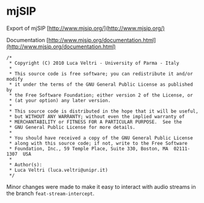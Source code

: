 # mjSIP

Export of mjSIP [http://www.mjsip.org/](http://www.mjsip.org/)

Documentation [http://www.mjsip.org/documentation.html](http://www.mjsip.org/documentation.html)

```
/*
 * Copyright (C) 2010 Luca Veltri - University of Parma - Italy
 * 
 * This source code is free software; you can redistribute it and/or modify
 * it under the terms of the GNU General Public License as published by
 * the Free Software Foundation; either version 2 of the License, or
 * (at your option) any later version.
 * 
 * This source code is distributed in the hope that it will be useful,
 * but WITHOUT ANY WARRANTY; without even the implied warranty of
 * MERCHANTABILITY or FITNESS FOR A PARTICULAR PURPOSE.  See the
 * GNU General Public License for more details.
 * 
 * You should have received a copy of the GNU General Public License
 * along with this source code; if not, write to the Free Software
 * Foundation, Inc., 59 Temple Place, Suite 330, Boston, MA  02111-1307  USA
 * 
 * Author(s):
 * Luca Veltri (luca.veltri@unipr.it)
 */

```

Minor changes were made to make it easy to interact with audio streams in the branch `feat-stream-intercept`.